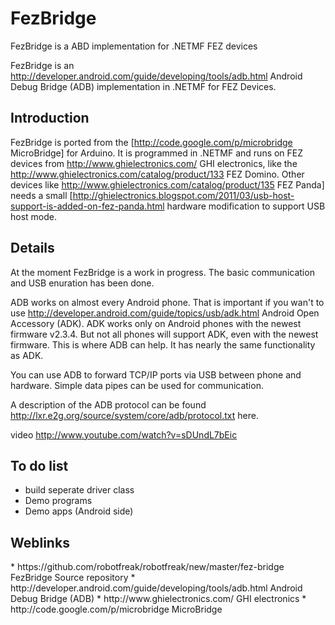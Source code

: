<h1>FezBridge</h1>
FezBridge is a ABD implementation for .NETMF FEZ devices

FezBridge is an http://developer.android.com/guide/developing/tools/adb.html Android Debug Bridge (ADB) implementation in .NETMF for FEZ Devices.

<h2>Introduction</h2>

FezBridge is ported from the [http://code.google.com/p/microbridge MicroBridge] for Arduino. 
It is programmed in .NETMF and runs on FEZ devices from http://www.ghielectronics.com/ GHI electronics, like the http://www.ghielectronics.com/catalog/product/133 FEZ Domino. Other devices like http://www.ghielectronics.com/catalog/product/135 FEZ Panda] needs a small [http://ghielectronics.blogspot.com/2011/03/usb-host-support-is-added-on-fez-panda.html hardware modification to support USB host mode.


<h2>Details</h2>

At the moment FezBridge is a work in progress. The basic communication and USB enuration has been done.

ADB works on almost every Android phone. That is important if you wan't to use http://developer.android.com/guide/topics/usb/adk.html Android Open Accessory (ADK). ADK works only on Android phones with the newest firmware v2.3.4. But not all phones will support ADK, even with the newest firmware. This is where ADB can help. It has nearly the same functionality as ADK.

You can use ADB to forward TCP/IP ports via USB between phone and hardware. Simple data pipes can be used for communication. 

A description of the ADB protocol can be found http://lxr.e2g.org/source/system/core/adb/protocol.txt here.

video http://www.youtube.com/watch?v=sDUndL7bEic


<h2>To do list</h2>

 * build seperate driver class
 * Demo programs 
 * Demo apps (Android side)

<h2>Weblinks</h2>
 * https://github.com/robotfreak/robotfreak/new/master/fez-bridge FezBridge Source repository
 * http://developer.android.com/guide/developing/tools/adb.html Android Debug Bridge (ADB)
 * http://www.ghielectronics.com/ GHI electronics
 * http://code.google.com/p/microbridge MicroBridge
